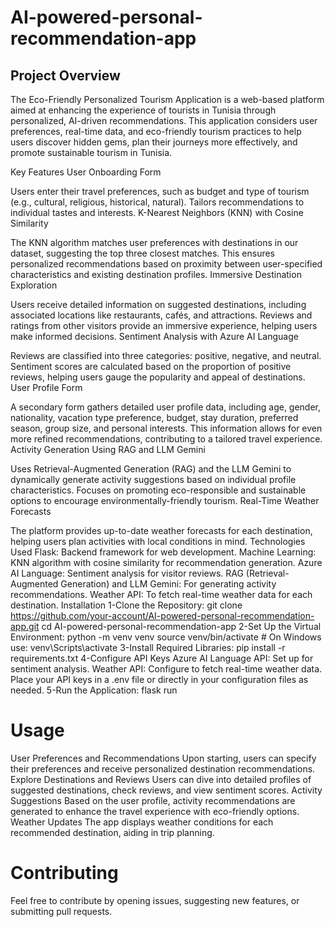 # AI-powered-personal-recommendation-app
 ## Project Overview
The Eco-Friendly Personalized Tourism Application is a web-based platform aimed at enhancing the experience of tourists in Tunisia through personalized, AI-driven recommendations. This application considers user preferences, real-time data, and eco-friendly tourism practices to help users discover hidden gems, plan their journeys more effectively, and promote sustainable tourism in Tunisia.

Key Features
User Onboarding Form

Users enter their travel preferences, such as budget and type of tourism (e.g., cultural, religious, historical, natural).
Tailors recommendations to individual tastes and interests.
K-Nearest Neighbors (KNN) with Cosine Similarity

The KNN algorithm matches user preferences with destinations in our dataset, suggesting the top three closest matches.
This ensures personalized recommendations based on proximity between user-specified characteristics and existing destination profiles.
Immersive Destination Exploration

Users receive detailed information on suggested destinations, including associated locations like restaurants, cafés, and attractions.
Reviews and ratings from other visitors provide an immersive experience, helping users make informed decisions.
Sentiment Analysis with Azure AI Language

Reviews are classified into three categories: positive, negative, and neutral.
Sentiment scores are calculated based on the proportion of positive reviews, helping users gauge the popularity and appeal of destinations.
User Profile Form

A secondary form gathers detailed user profile data, including age, gender, nationality, vacation type preference, budget, stay duration, preferred season, group size, and personal interests.
This information allows for even more refined recommendations, contributing to a tailored travel experience.
Activity Generation Using RAG and LLM Gemini

Uses Retrieval-Augmented Generation (RAG) and the LLM Gemini to dynamically generate activity suggestions based on individual profile characteristics.
Focuses on promoting eco-responsible and sustainable options to encourage environmentally-friendly tourism.
Real-Time Weather Forecasts

The platform provides up-to-date weather forecasts for each destination, helping users plan activities with local conditions in mind.
Technologies Used
Flask: Backend framework for web development.
Machine Learning: KNN algorithm with cosine similarity for recommendation generation.
Azure AI Language: Sentiment analysis for visitor reviews.
RAG (Retrieval-Augmented Generation) and LLM Gemini: For generating activity recommendations.
Weather API: To fetch real-time weather data for each destination.
Installation
1-Clone the Repository:
git clone https://github.com/your-account/AI-powered-personal-recommendation-app.git
cd AI-powered-personal-recommendation-app
2-Set Up the Virtual Environment:
python -m venv venv
source venv/bin/activate  # On Windows use: venv\Scripts\activate
3-Install Required Libraries:
pip install -r requirements.txt
4-Configure API Keys
Azure AI Language API: Set up for sentiment analysis.
Weather API: Configure to fetch real-time weather data.
Place your API keys in a .env file or directly in your configuration files as needed.
5-Run the Application:
flask run

# Usage
User Preferences and Recommendations
Upon starting, users can specify their preferences and receive personalized destination recommendations.
Explore Destinations and Reviews
Users can dive into detailed profiles of suggested destinations, check reviews, and view sentiment scores.
Activity Suggestions
Based on the user profile, activity recommendations are generated to enhance the travel experience with eco-friendly options.
Weather Updates
The app displays weather conditions for each recommended destination, aiding in trip planning.

# Contributing
Feel free to contribute by opening issues, suggesting new features, or submitting pull requests.
